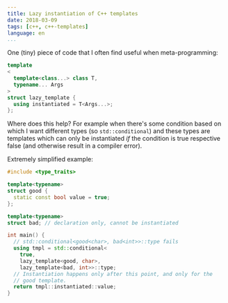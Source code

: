 ```yaml
---
title: Lazy instantiation of C++ templates
date: 2018-03-09
tags: [c++, c++-templates]
language: en
...
```


One (tiny) piece of code that I often find useful when
meta-programming:

~~~c++
template
<
  template<class...> class T,
  typename... Args
>
struct lazy_template {
  using instantiated = T<Args...>;
};
~~~

Where does this help?  For example when there's some condition based
on which I want different types (so `std::conditional`) and these
types are templates which can only be instantiated *if* the condition
is true respective false (and otherwise result in a compiler error).

Extremely simplified example:

~~~c++
#include <type_traits>

template<typename>
struct good {
  static const bool value = true;
};

template<typename>
struct bad; // declaration only, cannot be instantiated

int main() {
  // std::conditional<good<char>, bad<int>>::type fails
  using tmpl = std::conditional<
    true,
    lazy_template<good, char>,
    lazy_template<bad, int>>::type;
  // Instantiation happens only after this point, and only for the
  // good template.
  return tmpl::instantiated::value;
}
~~~

